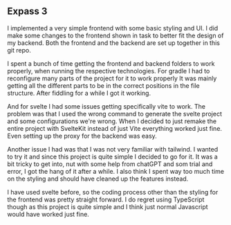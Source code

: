 ## Expass 3

I implemented a very simple frontend with some basic styling and UI.
I did make some changes to the frontend shown in task to better fit the design of my backend.
Both the frontend and the backend are set up together in this git repo.

I spent a bunch of time getting the frontend and backend folders to work properly, when running the respective technologies.
For gradle I had to reconfigure many parts of the project for it to work properly
It was mainly getting all the different parts to be in the correct positions in the file structure.
After fiddling for a while I got it working.

And for svelte I had some issues getting specifically vite to work.
The problem was that I used the wrong command to generate the svelte project and some configurations we're wrong.
When I decided to just remake the entire project with SvelteKit instead of just Vite everything worked just fine.
Even setting up the proxy for the backend was easy.

Another issue I had was that I was not very familiar with tailwind.
I wanted to try it and since this project is quite simple I decided to go for it.
It was a bit tricky to get into, nut with some help from chatGPT and som trial and error, I got the hang of it after a while.
I also think I spent way too much time on the styling and should have cleaned up the features instead.

I have used svelte before, so the coding process other than the styling for the frontend was pretty straight forward.
I do regret using TypeScript though as this project is quite simple and I think just normal Javascript would have worked just fine.
